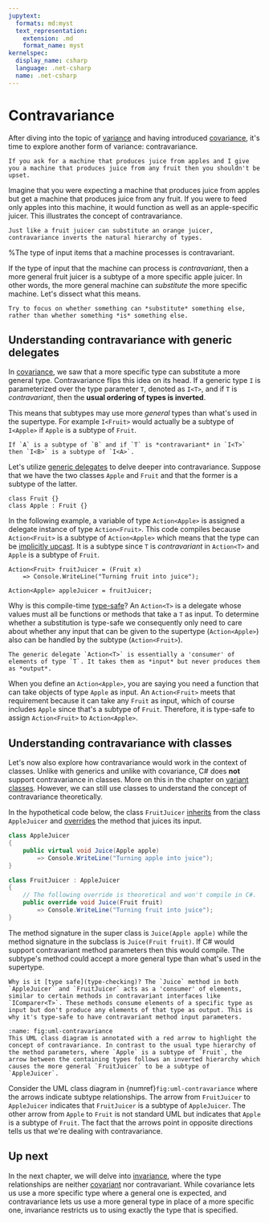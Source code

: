 ```yaml
---
jupytext:
  formats: md:myst
  text_representation:
    extension: .md
    format_name: myst
kernelspec:
  display_name: csharp
  language: .net-csharp
  name: .net-csharp
---
```


# Contravariance

After diving into the topic of [variance](variance) and having introduced [covariance](covariance), it's time to explore another form of variance: contravariance.

```{admonition} Key point
If you ask for a machine that produces juice from apples and I give you a machine that produces juice from any fruit then you shouldn't be upset.
```

Imagine that you were expecting a machine that produces juice from apples but get a machine that produces juice from any fruit.
If you were to feed only apples into this machine, it would function as well as an apple-specific juicer.
This illustrates the concept of contravariance.

```{figure} ../images/cover-contravariance.jpg
Just like a fruit juicer can substitute an orange juicer, contravariance inverts the natural hierarchy of types.
```

%The type of input items that a machine processes is contravariant.

If the type of input that the machine can process is *contravariant*, then a more general fruit juicer is a subtype of a more specific apple juicer.
In other words, the more general machine can *substitute* the more specific machine.
Let's dissect what this means.

```{tip}
Try to focus on whether something can *substitute* something else, rather than whether something *is* something else.
```


## Understanding contravariance with generic delegates

In [covariance](covariance), we saw that a more specific type can substitute a more general type. Contravariance flips this idea on its head.
If a generic type `I` is parameterized over the type parameter `T`, denoted as `I<T>`, and if `T` is *contravariant*, then the **usual ordering of types is inverted**.

This means that subtypes may use more *general* types than what's used in the supertype.
For example `I<Fruit>` would actually be a subtype of `I<Apple>` if `Apple` is a subtype of `Fruit`.

```{admonition} Definition
If `A` is a subtype of `B` and if `T` is *contravariant* in `I<T>` then `I<B>` is a subtype of `I<A>`.
```

Let's utilize [generic delegates](generic-delegates) to delve deeper into contravariance.
Suppose that we have the two classes `Apple` and `Fruit` and that the former is a subtype of the latter.

```{code-cell}
class Fruit {}
class Apple : Fruit {}
```

In the following example, a variable of type `Action<Apple>` is assigned a delegate instance of type `Action<Fruit>`.
This code compiles because `Action<Fruit>` is a subtype of `Action<Apple>` which means that the type can be [implicitly upcast](type-conversions).
It is a subtype since `T` is *contravariant* in `Action<T>` and `Apple` is a subtype of `Fruit`.

```{code-cell}
Action<Fruit> fruitJuicer = (Fruit x)
    => Console.WriteLine("Turning fruit into juice");

Action<Apple> appleJuicer = fruitJuicer;
```

Why is this compile-time [type-safe](type-checking)?
An `Action<T>` is a delegate whose values must all be functions or methods that take a `T` as input.
To determine whether a substitution is type-safe we consequently only need to care about whether any input that can be given to the supertype (`Action<Apple>`) also can be handled by the subtype (`Action<Fruit>`).

```{tip}
The generic delegate `Action<T>` is essentially a 'consumer' of elements of type `T`. It takes them as *input* but never produces them as *output*.
```

When you define an `Action<Apple>`, you are saying you need a function that can take objects of type `Apple` as input. An `Action<Fruit>` meets that requirement because it can take any `Fruit` as input, which of course includes `Apple` since that's a subtype of `Fruit`. Therefore, it is type-safe to assign `Action<Fruit>` to `Action<Apple>`.

## Understanding contravariance with classes

Let's now also explore how contravariance would work in the context of classes. Unlike with generics and unlike with covariance, C# does **not** support contravariance in classes. More on this in the chapter on [variant classes](variant-classes). However, we can still use classes to understand the concept of contravariance theoretically.

In the hypothetical code below, the class `FruitJuicer` [inherits](inheritance) from the class `AppleJuicer` and [overrides](overriding) the method that juices its input.

```csharp
class AppleJuicer
{
    public virtual void Juice(Apple apple)
        => Console.WriteLine("Turning apple into juice");
}

class FruitJuicer : AppleJuicer
{
    // The following override is theoretical and won't compile in C#.
    public override void Juice(Fruit fruit)
        => Console.WriteLine("Turning fruit into juice");
}
```

The method signature in the super class is `Juice(Apple apple)` while the method signature in the subclass is `Juice(Fruit fruit)`.
If C# would support contravariant method parameters then this would compile.
The subtype's method could accept a more general type than what's used in the supertype.

```{note}
Why is it [type safe](type-checking)? The `Juice` method in both `AppleJuicer` and `FruitJuicer` acts as a 'consumer' of elements, similar to certain methods in contravariant interfaces like `IComparer<T>`. These methods consume elements of a specific type as input but don't produce any elements of that type as output. This is why it's type-safe to have contravariant method input parameters.
```

```{figure} ../images/uml-contravariance.png
:name: fig:uml-contravariance
This UML class diagram is annotated with a red arrow to highlight the concept of contravariance. In contrast to the usual type hierarchy of the method parameters, where `Apple` is a subtype of `Fruit`, the arrow between the containing types follows an inverted hierarchy which causes the more general `FruitJuicer` to be a subtype of `AppleJuicer`.
```

Consider the UML class diagram in {numref}`fig:uml-contravariance` where the arrows indicate subtype relationships. The arrow from `FruitJuicer` to `AppleJuicer` indicates that `FruitJuicer` is a subtype of `AppleJuicer`. The other arrow from `Apple` to `Fruit` is not standard UML but indicates that `Apple` is a subtype of `Fruit`.
The fact that the arrows point in opposite directions tells us that we're dealing with contravariance.

## Up next

In the next chapter, we will delve into [invariance](invariance), where the type relationships are neither [covariant](covariance) nor contravariant. While covariance lets us use a more specific type where a general one is expected, and contravariance lets us use a more general type in place of a more specific one, invariance restricts us to using exactly the type that is specified.

